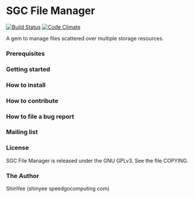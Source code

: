 # SGC File Manager

[![Build Status](https://travis-ci.org/xman/ruby-fmanager.png?branch=master)](https://travis-ci.org/xman/ruby-fmanager)
[![Code Climate](https://codeclimate.com/github/xman/ruby-fmanager.png)](https://codeclimate.com/github/xman/ruby-fmanager)

A gem to manage files scattered over multiple storage resources.


### Prerequisites

### Getting started

### How to install

### How to contribute

### How to file a bug report

### Mailing list

### License

SGC File Manager is released under the GNU GPLv3. See the file COPYING.


### The Author

ShinYee (shinyee speedgocomputing com)
